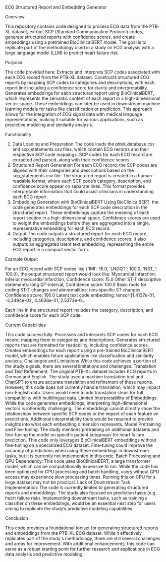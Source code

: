 ECG Structured Report and Embedding Generator

Overview

This repository contains code designed to process ECG data from the PTB-XL dataset, extract SCP (Standard Communication Protocol) codes, generate structured reports with confidence scores, and create embeddings using a pretrained BioClinicalBERT model. The goal is to replicate part of the methodology used in a study on ECG analysis with a large language model (LLM) to predict heart failure risk.

Purpose

The code provided here:
Extracts and interprets SCP codes associated with each ECG record from the PTB-XL dataset.
Constructs structured ECG reports by mapping SCP codes to categories and descriptions, with each report line including a confidence score for clarity and interpretability.
Generates embeddings for each structured report using BioClinicalBERT, which represents the semantic content of each report in a high-dimensional vector space. These embeddings can later be used in downstream machine learning models for tasks like classification or prediction.
This approach allows for the integration of ECG signal data with medical language representations, making it suitable for various applications, such as predictive modeling and similarity analysis.

Functionality

1. Data Loading and Preparation
The code loads the ptbxl_database.csv and scp_statements.csv files, which contain ECG records and their respective SCP code mappings.
SCP codes for each ECG record are extracted and parsed, along with their confidence scores.
2. Structured Report Generation
For each ECG record, the SCP codes are aligned with their categories and descriptions based on the scp_statements.csv file.
The structured report is created in a human-readable format, where each SCP code’s category, description, and confidence score appear on separate lines. This format provides interpretable information that could assist clinicians in understanding each ECG report.
3. Embedding Generation with BioClinicalBERT
Using BioClinicalBERT, the code generates embeddings for each SCP code description in the structured report. These embeddings capture the meaning of each report section in a high-dimensional space.
Confidence scores are used to weight the embeddings before they are aggregated into a single, representative embedding for each ECG record.
4. Output
The code outputs a structured report for each ECG record, including categories, descriptions, and confidence scores.
It also outputs an aggregated latent text embedding, representing the entire ECG report in a compact vector form.

Example Output

For an ECG record with SCP codes like {'IMI': 15.0, 'LNGQT': 100.0, 'NST_': 100.0}, the output structured report would look like:
Myocardial Infarction: Inferior myocardial infarction, Confidence score: 15.0
Other ST-T descriptive statements: long QT-interval, Confidence score: 100.0
Basic roots for coding ST-T changes and abnormalities: non-specific ST changes, Confidence score: 100.0
Latent text code embedding: tensor([1.4137e-01, -3.3494e-02,  4.4636e-01,  2.5273e-0… 

Each line in the structured report includes the category, description, and confidence score for each SCP code.

Current Capabilities

This code successfully:
Processes and interprets SCP codes for each ECG record, mapping them to categories and descriptions.
Generates structured reports that are formatted for readability, including confidence scores.
Creates embeddings for each report using a pre-trained BioClinicalBERT model, which enables future applications like classification and similarity analysis.
Challenges and Limitations
While this code achieves a portion of the study's goals, there are several limitations and challenges:
Translation and Text Refinement:
The original PTB-XL dataset includes ECG reports in German and English. The study used a machine translation tool and ChatGPT to ensure accurate translation and refinement of these reports. However, this code does not currently handle translation, which may impact non-English data. Users would need to add translation steps for full compatibility with multilingual data.
Limited Interpretability of Embeddings:
While the code generates embeddings, interpreting high-dimensional vectors is inherently challenging. The embeddings cannot directly show the relationships between specific SCP codes or the impact of each feature on predictions. Additional interpretability tools would be required to provide insights into what each embedding dimension represents.
Model Pretraining and Fine-tuning:
The study mentions pretraining on additional datasets and fine-tuning the model on specific patient subgroups for heart failure prediction. This code only leverages BioClinicalBERT embeddings without fine-tuning on a specialized ECG dataset. Fine-tuning could improve the accuracy of predictions when using these embeddings in downstream tasks, but it is currently not implemented in this code.
Batch Processing and GPU Dependency:
This code uses BioClinicalBERT, a large transformer model, which can be computationally expensive to run. While the code has been optimized for GPU processing and batch handling, users without GPU access may experience slow processing times. Running this on CPU for a large dataset may not be practical.
Lack of Downstream Task Implementation:
The code is currently limited to generating structured reports and embeddings. The study also focused on prediction tasks (e.g., heart failure risk). Implementing downstream tasks, such as training a classifier on these embeddings, would be an essential next step for users aiming to replicate the study’s predictive modeling capabilities.

Conclusion

This code provides a foundational toolset for generating structured reports and embeddings from the PTB-XL ECG dataset. While it effectively replicates part of the study's methodology, there are still several challenges and areas for improvement. With additional enhancements, this code can serve as a robust starting point for further research and applications in ECG data analysis and predictive modeling.

